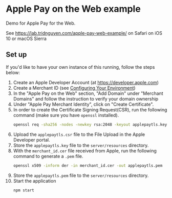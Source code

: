 # Apple Pay on the Web example

Demo for Apple Pay for the Web.

See <https://lab.tridnguyen.com/apple-pay-web-example/> on Safari on iOS 10 or macOS Sierra

## Set up

If you'd like to have your own instance of this running, follow the steps below:

1. Create an Apple Developer Account (at <https://developer.apple.com>)
2. Create a Merchant ID (see [Configuring Your Environment](https://developer.apple.com/library/ios/ApplePay_Guide/Configuration.html))
3. In the "Apple Pay on the Web" section, "Add Domain" under "Merchant Domains" and follow the instruction to verify your domain ownership
4. Under "Apple Pay Merchant Identity", click on "Create Certificate".
5. In order to create the Certificate Signing Request(CSR), run the following command (make sure you have `openssl` installed).
    ```sh
	openssl req -sha256 -nodes -newkey rsa:2048 -keyout applepaytls.key -out applepaytls.csr
	```
6. Upload the `applepaytls.csr` file to the File Upload in the Apple Developer portal.
7. Store the `applepaytls.key` file to the `server/resources` directory.
8. With the `merchant_id.cer` file received from Apple, run the following command to generate a `.pem` file.
    ```sh
	openssl x509 -inform der -in merchant_id.cer -out applepaytls.pem
	```
9. Store the `applepaytls.pem` file to the `server/resources` directory.
10. Start the application
    ```sh
    npm start
    ```
